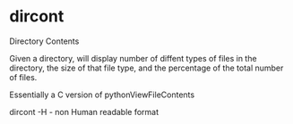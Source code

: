 dircont
=======

Directory Contents

Given a directory, will display number of diffent types of files in the
directory, the size of that file type, and the percentage of the total number
of files.

Essentially a C version of pythonViewFileContents

dircont -H <directory> - non Human readable format
